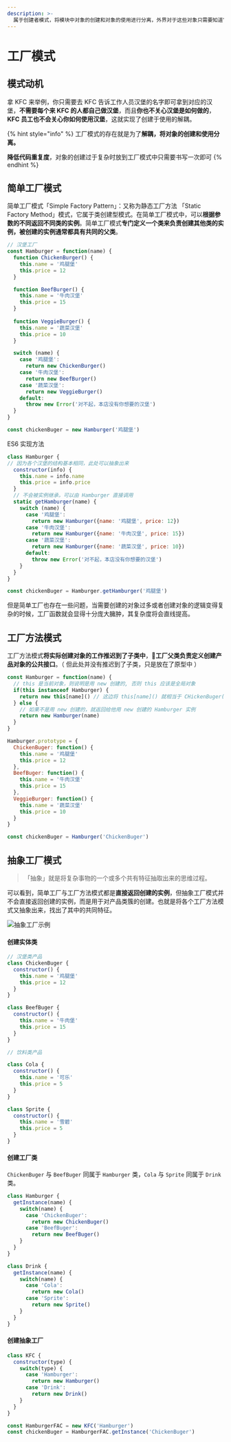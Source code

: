 ```yaml
---
description: >-
  属于创建者模式，将模块中对象的创建和对象的使用进行分离，外界对于这些对象只需要知道它们的接口，而不需要知道其中具体的实现细节，以此来使整个系统的设计更加符合单一职责的原则。
---
```


# 工厂模式

## 模式动机

拿 KFC 来举例，你只需要去 KFC 告诉工作人员汉堡的名字即可拿到对应的汉堡，**不需要每个来 KFC 的人都自己做汉堡**，而且**你也不关心汉堡是如何做的**，**KFC 员工也不会关心你如何使用汉堡**，这就实现了创建于使用的解耦。

{% hint style="info" %}
工厂模式的存在就是为了**解耦，将对象的创建和使用分离。**

**降低代码重复度**，对象的创建过于复杂时放到工厂模式中只需要书写一次即可
{% endhint %}

## 简单工厂模式

简单工厂模式「Simple Factory Pattern」：又称为静态工厂方法 「Static Factory Method」模式，它属于类创建型模式。在简单工厂模式中，可以**根据参数的不同返回不同类的实例**。简单工厂模式**专门定义一个类来负责创建其他类的实例，被创建的实例通常都具有共同的父类**。

```javascript
// 汉堡工厂
const Hamburger = function(name) {
  function ChickenBurger() {
    this.name = '鸡腿堡'
    this.price = 12
  }

  function BeefBurger() {
    this.name = '牛肉汉堡'
    this.price = 15
  }
  
  function VeggieBurger() {
    this.name = '蔬菜汉堡'
    this.price = 10
  }

  switch (name) {
    case '鸡腿堡':
      return new ChickenBurger()
    case '牛肉汉堡':
      return new BeefBurger()
    case '蔬菜汉堡':
      return new VeggieBurger()
    default:
      throw new Error('对不起，本店没有你想要的汉堡')
  }
}

const chickenBuger = new Hamburger('鸡腿堡')

```

ES6 实现方法

```javascript
class Hamburger {
// 因为各个汉堡的结构基本相同，此处可以抽象出来
  constructor(info) {
    this.name = info.name
    this.price = info.price
  }
  // 不会被实例继承，可以由 Hamburger 直接调用
  static getHamburger(name) {
    switch (name) {
      case '鸡腿堡':
        return new Hamburger({name: '鸡腿堡', price: 12})
      case '牛肉汉堡':
        return new Hamburger({name: '牛肉汉堡', price: 15})
      case '蔬菜汉堡':
        return new Hamburger({name: '蔬菜汉堡', price: 10})
      default:
        throw new Error('对不起，本店没有你想要的汉堡')
    }
  }
}

const chickenBuger = Hamburger.getHamburger('鸡腿堡')
```

但是简单工厂也存在一些问题，当需要创建的对象过多或者创建对象的逻辑变得复杂的时候，工厂函数就会显得十分庞大臃肿，其复杂度将会直线提高。

## 工厂方法模式

工厂方法模式**将实际创建对象的工作推迟到了子类中**，**工厂父类负责定义创建产品对象的公共接口**。（ 但此处并没有推迟到了子类，只是放在了原型中 ）

```javascript
const Hamburger = function(name) {
  // this 是当前对象，则说明是用 new 创建的, 否则 this 应该是全局对象
  if(this instanceof Hamburger) {
    return new this[name]() // 这边将 this[name]() 就相当于 CHickenBuger() 返回对应的实例
  } else {
    // 如果不是用 new 创建的，就返回给他用 new 创建的 Hamburger 实例
    return new Hamburger(name)
  }
}

Hamburger.prototype = {
  ChickenBuger: function() {
    this.name = '鸡腿堡'
    this.price = 12
  },
  BeefBuger: function() {
    this.name = '牛肉汉堡'
    this.price = 15
  },
  VeggieBurger: function() {
    this.name = '蔬菜汉堡'
    this.price = 10
  }
}

const chickenBuger = Hamburger('ChickenBuger')
```

## 抽象工厂模式

> 「抽象」就是将复杂事物的一个或多个共有特征抽取出来的思维过程。

可以看到，简单工厂与工厂方法模式都是**直接返回创建的实例**，但抽象工厂模式并不会直接返回创建的实例，而是用于对产品类簇的创建。也就是将各个工厂方法模式又抽象出来，找出了其中的共同特征。

![&#x62BD;&#x8C61;&#x5DE5;&#x5382;&#x793A;&#x4F8B;](.gitbook/assets/ping-mu-kuai-zhao-20190620-11.17.22.png)

#### 创建实体类

```javascript
// 汉堡类产品
class ChickenBuger {
  constructor() {
    this.name = '鸡腿堡'
    this.price = 12
  }
}

class BeefBuger {
  constructor() {
    this.name = '牛肉堡'
    this.price = 15
  }
}

// 饮料类产品

class Cola {
  constructor() {
    this.name = '可乐'
    this.price = 5
  }
}

class Sprite {
  constructor() {
    this.name = '雪碧'
    this.price = 5
  }
}
```

#### 创建工厂类

`ChickenBuger` 与 `BeefBuger` 同属于 `Hamburger` 类，`Cola` 与 `Sprite` 同属于 `Drink` 类。

```javascript
class Hamburger {
  getInstance(name) {
    switch(name) {
      case 'ChickenBuger':
        return new ChickenBuger()
      case 'BeefBuger':
        return new BeefBuger()
    }
  }
}

class Drink {
  getInstance(name) {
    switch(name) {
      case 'Cola':
        return new Cola()
      case 'Sprite':
        return new Sprite()
    }
  }
}

```

#### 创建抽象工厂

```javascript
class KFC {
  constructor(type) {
    switch(type) {
      case 'Hamburger':
        return new Hamburger()
      case 'Drink':
        return new Drink()
    }
  }
}

const HamburgerFAC = new KFC('Hamburger')
const chickenBuger = HamburgerFAC.getInstance('ChickenBuger')
```

